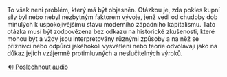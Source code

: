 
To však není problém, který má být objasněn. Otázkou je, zda pokles kupní síly byl nebo nebyl nezbytným faktorem vývoje, jenž vedl od chudoby dob minulých k uspokojivějšímu stavu moderního západního kapitalismu. Tato otázka musí být zodpovězena bez odkazu na historické zkušenosti, které mohou být a vždy jsou interpretovány různými způsoby a na něž se příznivci nebo odpůrci jakéhokoli vysvětlení nebo teorie odvolávají jako na důkaz jejich vzájemně protimluvných a neslučitelných výroků.

[🔊 Poslechnout audio](/data/7-paragraphs/audio/chapter_86/para_003-To-vak-nen-problm-kter-m-bt-objasnn-Otzk.mp3)
